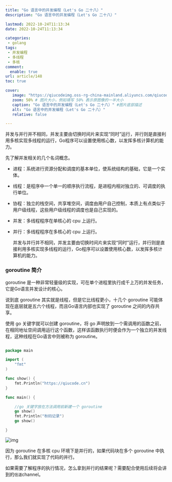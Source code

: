 ```yaml
---
title: "Go 语言中的并发编程（Let's Go 二十八）"
description: "Go 语言中的并发编程（Let's Go 二十八）"

lastmod: 2022-10-24T11:13:34
date: 2022-10-24T11:13:34

categories:
 - golang
tags: 
 - 并发编程
 - 多线程
 - 多核
comment:
  enable: true
url: article/148
toc: true

cover:
   image: "https://qiucodeimg.oss-rg-china-mainland.aliyuncs.com/qiucode2020/1666609942744.png" #图片路径例如：posts/tech/123/123.png
   zoom: 50% # 图片大小，例如填写 50% 表示原图像的一半大小
   caption: "Go 语言中的并发编程（Let's Go 二十八）" #图片底部描述
   alt: "Go 语言中的并发编程（Let's Go 二十八）"
   relative: false

---
```


并发与并行并不相同，并发主要由切换时间片来实现“同时”运行，并行则是直接利用多核实现多线程的运行，Go程序可以设置使用核心数，以发挥多核计算机的能力。

<!--more-->

先了解并发相关的几个名词概念。

* 进程：系统进行资源分配和调度的基本单位，使系统结构的基础，它是一个实体。

* 线程：是程序中一个单一的顺序执行流程，是进程内相对独立的、可调度的执行单位。

* 协程：独立的栈空间，共享堆空间，调度由用户自己控制，本质上有点类似于用户级线程，这些用户级线程的调度也是自己实现的。

* 并发：多线程程序在单核心的 cpu 上运行。

* 并行：多线程程序在多核心的 cpu 上运行。

  并发与并行并不相同，并发主要由切换时间片来实现“同时”运行，并行则是直接利用多核实现多线程的运行，Go程序可以设置使用核心数，以发挥多核计算机的能力。

### goroutine 简介

goroutine 是一种非常轻量级的实现，可在单个进程里执行成千上万的并发任务，它是Go语言并发设计的核心。

说到底 goroutine 其实就是线程，但是它比线程更小，十几个 goroutine 可能体现在底层就是五六个线程，而且Go语言内部也实现了 goroutine 之间的内存共享。

使用 go 关键字就可以创建 goroutine，将 go 声明放到一个需调用的函数之前，在相同地址空间调用运行这个函数，这样该函数执行时便会作为一个独立的并发线程，这种线程在Go语言中则被称为 goroutine。

```go

package main

import (
    "fmt"
)

func show() {
    fmt.Println("https://qiucode.cn")
}

func main() {

    //go 关键字放在方法调用前新建一个 goroutine
    go show()
    fmt.Println("秋码记录")
    go show()

}
```



![img](https://qiucodeimg.oss-rg-china-mainland.aliyuncs.com/qiucode2020/1666609942744.png)

因为 goroutine 在多核 cpu 环境下是并行的，如果代码块在多个 goroutine 中执行，那么我们就实现了代码的并行。

如果需要了解程序的执行情况，怎么拿到并行的结果呢？需要配合使用后续将会讲到的`信道`channel。
